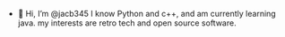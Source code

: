 - 👋 Hi, I’m @jacb345
  I know Python and c++, and am currently learning java.
  my interests are retro tech and open source software.


<!---
jacb345/jacb345 is a ✨ special ✨ repository because its `README.md` (this file) appears on your GitHub profile.
You can click the Preview link to take a look at your changes.
--->
